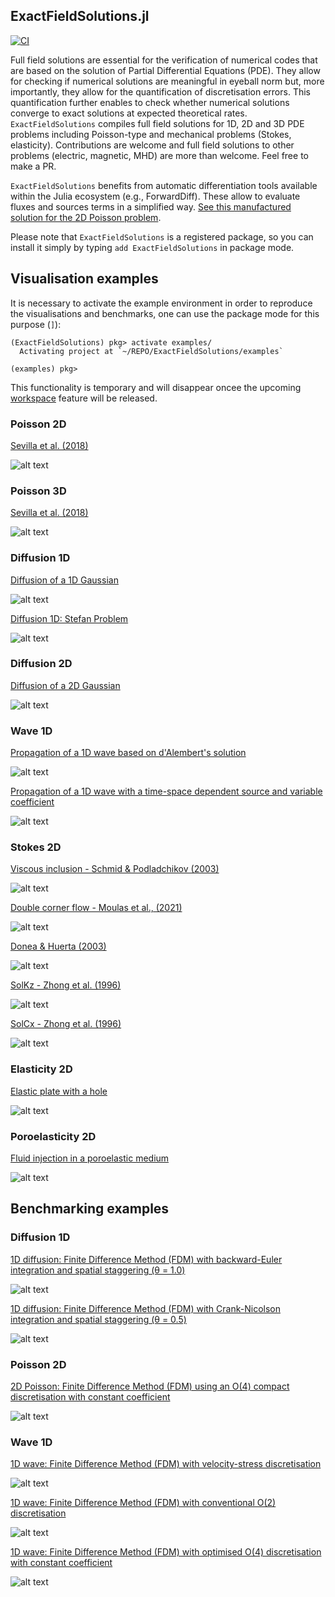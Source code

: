 ## ExactFieldSolutions.jl

<!-- [![Dev](https://img.shields.io/badge/docs-dev-blue.svg)](https://juliageodynamics.github.io/GeoParams.jl/dev/) -->
[![CI](https://github.com/tduretz/ExactFieldSolutions.jl//actions/workflows/blank.yml/badge.svg)](https://github.com/tduretz/ExactFieldSolutions.jl//actions/workflows/blank.yml)
<!-- [![DOI](https://zenodo.org/badge/369433137.svg)](https://zenodo.org/doi/10.5281/zenodo.8089230) -->
<!-- [![codecov](https://codecov.io/gh/tduretz/ExactFieldSolutions.jl)](https://codecov.io/gh/tduretz/ExactFieldSolutions.jl)  -->

Full field solutions are essential for the verification of numerical codes that are based on the solution of Partial Differential Equations (PDE).
They allow for checking if numerical solutions are meaningful in eyeball norm but, more importantly, they allow for the quantification of discretisation errors.
This quantification further enables to check whether numerical solutions converge to exact solutions at expected theoretical rates.
`ExactFieldSolutions` compiles full field solutions for 1D, 2D and 3D PDE problems including Poisson-type and mechanical problems (Stokes, elasticity).
Contributions are welcome and full field solutions to other problems (electric, magnetic, MHD) are more than welcome. Feel free to make a PR.

`ExactFieldSolutions` benefits from automatic differentiation tools available within the Julia ecosystem (e.g., ForwardDiff). These allow to evaluate fluxes and sources terms in a simplified way. [See this manufactured solution for the 2D Poisson problem](src/Poisson2D_Sevilla2018.jl).

Please note that `ExactFieldSolutions` is a registered package, so you can install it simply by typing `add ExactFieldSolutions` in package mode.

## Visualisation examples

It is necessary to activate the example environment in order to reproduce the visualisations and benchmarks, one can use the package mode for this purpose (`]`):

```julia-repl
(ExactFieldSolutions) pkg> activate examples/
  Activating project at `~/REPO/ExactFieldSolutions/examples`

(examples) pkg>
```

This functionality is temporary and will disappear oncee the upcoming [workspace](https://pkgdocs.julialang.org/dev/toml-files/#The-%5Bworkspace%5D-section) feature will be released. 

### Poisson 2D
[Sevilla et al. (2018)](examples/visualisations/Visualize_Poisson2D_Sevilla2018.jl)

![alt text](img/Poisson2D_Sevilla2018.svg "Sevilla et al. (2018)")

### Poisson 3D
[Sevilla et al. (2018)](examples/visualisations/Visualize_Poisson3D_Sevilla2018.jl)

![alt text](img/Poisson3D_Sevilla2018.svg "Sevilla et al. (2018)")

### Diffusion 1D
[Diffusion of a 1D Gaussian](examples/visualisations/Visualize_Diffusion1D_Gaussian.jl)

![alt text](img/Diffusion1D_Gaussian.svg)

[Diffusion 1D: Stefan Problem](examples/visualisations/Visualize_Diffusion1D_StefanProblem.jl)

![alt text](img/Diffusion1D_StefanProblem.svg)

### Diffusion 2D
[Diffusion of a 2D Gaussian](examples/visualisations/Visualize_Diffusion2D_Gaussian.jl)

![alt text](img/Diffusion2D_Gaussian.svg)

### Wave 1D 
[Propagation of a 1D wave based on d'Alembert's solution](examples/visualisations/Visualize_Wave1D_dAlembert.jl)

![alt text](img/Wave1D_dAlembert.svg)

[Propagation of a 1D wave with a time-space dependent source and variable coefficient](examples/visualisations/Visualize_Wave1D_HeteroPlusSource.jl)

![alt text](img/Wave1D_HeteroPlusSource.svg)

### Stokes 2D
[Viscous inclusion - Schmid & Podladchikov (2003)](examples/visualisations/Visualize_Stokes2D_Schmid2003.jl)

![alt text](img/Stokes2D_Schmid2003.svg "Schmid & Podladchikov (2003)")

[Double corner flow - Moulas et al., (2021)](examples/visualisations/Visualize_Stokes2D_Moulas2021.jl)

![alt text](img/Stokes2D_Moulas2021.svg "Moulas et al. (2021)")

[Donea & Huerta (2003)](examples/visualisations/Visualize_Stokes2D_Donea2003.jl)

![alt text](img/Stokes2D_Donea2003.svg "Donea & Huerta (2003)")

[SolKz - Zhong et al. (1996)](examples/visualisations/Visualize_Stokes2D_SolKz_Zhong1996.jl)

![alt text](img/Stokes2D_SolKz_Zhong1996.svg "Zhong et al. (1996)")


[SolCx - Zhong et al. (1996)](examples/visualisations/Visualize_Stokes2D_SolCx_Zhong1996.jl)

![alt text](img/Stokes2D_SolCx_Zhong1996.svg "Zhong et al. (1996)")

### Elasticity 2D
[Elastic plate with a hole](examples/visualisations/Visualize_Elasticity2D_Hole.jl)

![alt text](img/Elasticity2D_Hole.svg "Elastic plate with a hole")

### Poroelasticity 2D
[Fluid injection in a poroelastic medium](examples/visualisations/Visualize_Poroelasticity2D_Rozhko2008.jl)

![alt text](img/Poroelasticity2D_Rozhko2008.svg "Elastic plate with a hole")

## Benchmarking examples

### Diffusion 1D

[1D diffusion: Finite Difference Method (FDM) with backward-Euler integration and spatial staggering (θ = 1.0)](examples/benchmarks/Benchmark_Diffusion1D.jl)

![alt text](img/Benchmark_Diffusion1D_BackwardEuler_FDM.svg "Diffusion in 1D using the Finite Difference Method (FDM): backward-Euler and spatial staggering") 

[1D diffusion: Finite Difference Method (FDM) with Crank-Nicolson integration and spatial staggering (θ = 0.5)](examples/benchmarks/Benchmark_Diffusion1D.jl)

![alt text](img/Benchmark_Diffusion1D_CrankNicolson_FDM.svg "Diffusion in 1D using the Finite Difference Method (FDM): Crank-Nicolson and spatial staggering")

### Poisson 2D

[2D Poisson: Finite Difference Method (FDM) using an O(4) compact discretisation with constant coefficient](examples/benchmarks/Benchmark_Poisson2D.jl)

![alt text](img/Benchmark_Poisson2D_O4_FDM.svg "2D Poisson problem using O(4) compact finite difference scheme")

### Wave 1D

[1D wave: Finite Difference Method (FDM) with velocity-stress discretisation](examples/benchmarks/Benchmark_Wave1D_VelStress_FDM.jl)

![alt text](img/Benchmark_Wave1D_VelStress_FDM.svg "Wave in 1D using the Finite Difference Method (FDM): velocity-stress scheme") 

[1D wave: Finite Difference Method (FDM) with conventional O(2) discretisation](examples/benchmarks/Benchmark_Wave1D_Conventional_FDM.jl)

![alt text](img/Benchmark_Wave1D_Conventional_FDM.svg "Wave in 1D using the Finite Difference Method (FDM): conventional O(2) discretisation") 

[1D wave: Finite Difference Method (FDM) with optimised O(4) discretisation with constant coefficient](examples/benchmarks/Benchmark_Wave1D_OptimallyAccurate_FDM.jl)

![alt text](img/Benchmark_Wave1D_OptimallyAccurate_FDM.svg "Wave in 1D using the Finite Difference Method (FDM): optimised O(4) discretisation with constant coefficient") 
